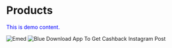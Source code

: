 
<!DOCTYPE html>
<html>
   <head>
      <title>E-med app</title>
   </head>
   <body>
      <h1>Products</h1>
      <p style="color:blue">This is demo content.</p>
   </body>
</html>

![Emed](https://user-images.githubusercontent.com/96195451/172538986-499d45d4-f9f8-4966-866b-5ccb1a7bae96.png)
![Blue Download App To Get Cashback Instagram Post](https://user-images.githubusercontent.com/96195451/172541149-03c342df-512a-4dbf-a336-9e01c5248aa1.png)
